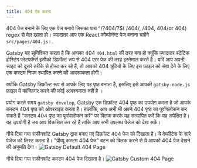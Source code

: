 ```yaml
---
title: 404 ऐड करना
---
```


404 पेज बनाने के लिए एक पेज बनाये जिसका पाथ ^\/?404\/?$( /404/, /404, 404/or 404) regex से मेल खाता हो। ज़्यादातर आप एक React कौम्पोनॅन्ट पेज बनाना चाहेंगे `src/pages/404.js`।.

Gatsby यह सुनिश्चित करता है कि आपका 404 `404.html` की तरह बना हो क्यूंकि ज़्यादातर स्टेटिक होस्टिंग प्लेटफॉर्म्स इसीको डिफ़ॉल्ट रूप से 404 एरर पेज की तरह इस्तेमाल करते है। यदि आप अपनी साइट को दूसरे तरीके से होस्ट कर रहे हैं, तो आपको 404 त्रुटियों के लिए इस फ़ाइल को सेवा देने के लिए एक कस्टम नियम स्थापित करने की आवश्यकता होगी।

क्योंकि Gatsby डिफ़ॉल्ट रूप से आपके लिए यह पृष्ठ बनाता है, इसलिए इसे आपकी `gatsby-node.js` फ़ाइल में कॉन्फ़िगर करने की कोई आवश्यकता नहीं है ।

प्रयोग करते समय `gatsby develop`, Gatsby एक डिफ़ॉल्ट 404 पृष्ठ का उपयोग करता है जो आपके कस्टम 404 पृष्ठ को ओवरराइड करता है। हालाँकि, आप अभी भी अपने 404 पृष्ठ का पूर्वावलोकन कर सकते हैं "कस्टम 404 पृष्ठ का पूर्वावलोकन करें" पर क्लिक करके यह सत्यापित करें कि यह अपेक्षित है। यह उपयोगी है जब आप विकसित कर रहे हैं ताकि आप सभी उपलब्ध पेजेज को देख सकें।

नीचे दिया गया स्क्रीनशॉट Gatsby द्वारा बनाए गए डिफ़ॉल्ट 404 पेज को दिखाता है।
ये वेब्सीटेस के सारे पेजेज को लिस्ट करता है। "प्रीव्यू कस्टम 404 पेज" बटन को क्लिक करने से ये आपको 404 पेज देखने की अनुमति देगा।
![Gatsby Default 404 Page](images/gatsby-default-404.png)

नीचे दिया गया स्क्रीनशॉट कस्टम 404 पेज दिखाता है।
![Gatsby Custom 404 Page](images/gatsby-custom-404.png)
